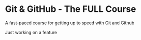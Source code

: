 # Git & GitHub - The FULL Course

A fast-paced course for getting up to speed with Git and Github

Just working on a feature